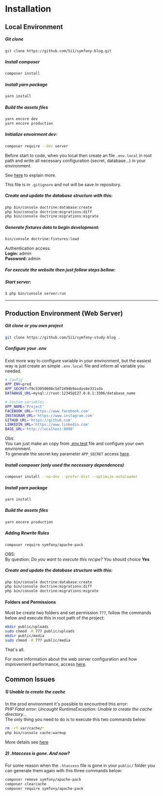 # Installation

## Local Environment

##### Git clone 

```bash
git clone https://github.com/5i1/symfony-blog.git
```

##### Install composer

```bash
composer install
```

##### Install yarn package

```bash
yarn install
```

##### Build the assets files

```bash
yarn encore dev
yarn encore production
```

##### Initialize envoirment dev:
```bash
composer require --dev server
```

Before start to code, when you local then create an file `.env.local` in root path and write all necessary configuration (secret, database...) in your environment.

See [here](https://symfony.com/blog/new-in-symfony-4-2-define-env-vars-per-environment) to explain more.

This file is in `.gitignore` and not will be save in repository.

##### Create and update the database structure with this:
```bash
php bin/console doctrine:database:create
php bin/console doctrine:migrations:diff
php bin/console doctrine:migrations:migrate
```

##### Generate fixtures data to begin development:
```bash
bin/console doctrine:fixtures:load
```

Authentication access:<br>
**Login:** admin<br> 
**Password:** admin

##### For execute the website then just follow steps bellow: 

##### Start server:
```bash
$ php bin/console server:run
```

---

## Production Environment (Web Server)

##### Git clone or you own project

```bash
git clone https://github.com/5i1/symfony-study-blog .
```

##### Configure your .env
Exist more way to configure variable in your environment, but the easiest way is just create an simple `.env.local` file and inform all variable you needed.

```bash
# Config
APP_ENV=prod
APP_SECRET=f9c53050608c5d72494b9asdas6e331sda
DATABASE_URL=mysql://root:12345@127.0.0.1:3306/database_name

# Costum variables
APP_NAME='Project'
FACEBOOK_URL='https://www.facebook.com'
INSTAGRAM_URL='https://www.instagram.com'
GITHUB_URL='https://github.com'
LINKEDIN_URL='https://www.linkedin.com'
BASE_URL='http://localhost:8000'

```
Obs:  
You can just make an copy from [.env.test](../.env.test) file and configure your own environment.  
To generate the secret key parameter `APP_SECRET` access [here](http://nux.net/secret).


##### Install composer (only used the necessary dependences)

```bash
composer install --no-dev --prefer-dist --optimize-autoloader
```

##### Install yarn package

```bash
yarn install
```

##### Build the assets files

```bash
yarn encore production
```

##### Adding Rewrite Rules

```bash
composer require symfony/apache-pack
```
OBS:  
By question: *Do you want to execute this recipe?*  You should choice **Yes**

##### Create and update the database structure with this:
```bash
php bin/console doctrine:database:create
php bin/console doctrine:migrations:diff
php bin/console doctrine:migrations:migrate
```

#### Folders and Permissions
Must be create two folders and set permission `777`, follow the commands below and execute this in root path of the project:
```bash
mkdir public/uploads
sudo chmod -R 777 public/uploads
mkdir public/media
sudo chmod -R 777 public/media
```

That's all.

For more information about the web server configuration and how improvement performance, access [here](https://symfony.com/doc/current/setup/web_server_configuration.html).

## Common Issues

##### 1) Unable to create the cache

In the prod environment it's possible to encountred this error:  
*PHP Fatal error:  Uncaught RuntimeException: Unable to create the cache directory...*  
The only thing you need to do is to execute this two commands below:
```bash
rm -rf var/cache/*
php bin/console cache:warmup
```
More details see [here](https://symfony.com/doc/current/setup/file_permissions.html)

##### 2) .htaccess is gone. And now?
For some reason when the `.htaccess` file is gone in your `public/` folder 
you can generate them again with this three commands below:
```bash
composer remove symfony/apache-pack
composer clearcache
composer require symfony/apache-pack
```

